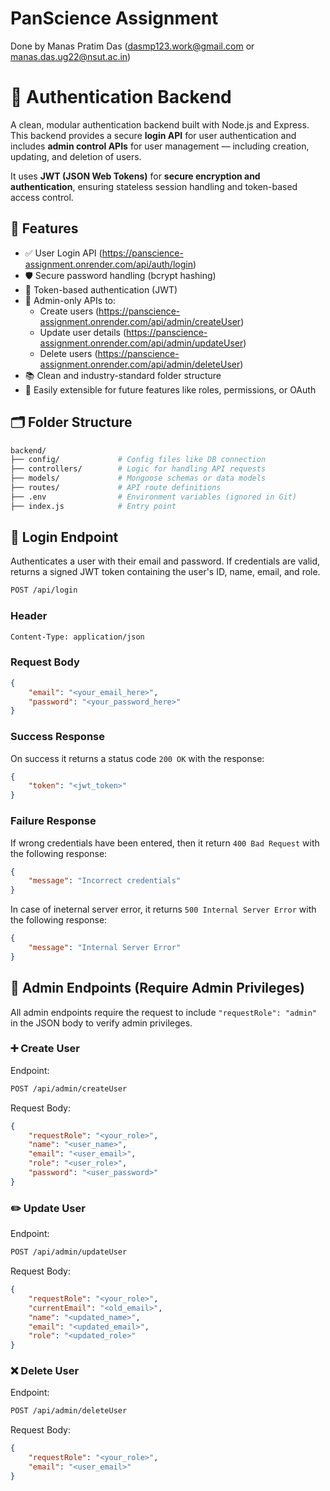 # PanScience Assignment
Done by Manas Pratim Das (dasmp123.work@gmail.com or manas.das.ug22@nsut.ac.in)

# 🔐 Authentication Backend

A clean, modular authentication backend built with Node.js and Express. This backend provides a secure **login API** for user authentication and includes **admin control APIs** for user management — including creation, updating, and deletion of users.

It uses **JWT (JSON Web Tokens)** for **secure encryption and authentication**, ensuring stateless session handling and token-based access control.

## 📁 Features

- ✅ User Login API (https://panscience-assignment.onrender.com/api/auth/login)
- 🛡️ Secure password handling (bcrypt hashing)
- 🔑 Token-based authentication (JWT)
- 👮 Admin-only APIs to:
  - Create users (https://panscience-assignment.onrender.com/api/admin/createUser)
  - Update user details (https://panscience-assignment.onrender.com/api/admin/updateUser)
  - Delete users (https://panscience-assignment.onrender.com/api/admin/deleteUser)
- 📚 Clean and industry-standard folder structure
- 🧩 Easily extensible for future features like roles, permissions, or OAuth

## 🗂️ Folder Structure

```bash
backend/
├── config/             # Config files like DB connection
├── controllers/        # Logic for handling API requests
├── models/             # Mongoose schemas or data models
├── routes/             # API route definitions
├── .env                # Environment variables (ignored in Git)
├── index.js            # Entry point
```

## 🔐 Login Endpoint

Authenticates a user with their email and password. If credentials are valid, returns a signed JWT token containing the user's ID, name, email, and role.

```bash
POST /api/login
```

### Header

```bash
Content-Type: application/json
```

### Request Body

```json
{
    "email": "<your_email_here>",
    "password": "<your_password_here>"
}
```

### Success Response

On success it returns a status code `200 OK` with the response:

```json
{
    "token": "<jwt_token>"
}
```

### Failure Response

If wrong credentials have been entered, then it return `400 Bad Request` with the following response:

```json
{
    "message": "Incorrect credentials"
}
```

In case of ineternal server error, it returns `500 Internal Server Error` with the following response:

```json
{
    "message": "Internal Server Error"
}
```

## 👮 Admin Endpoints (Require Admin Privileges)

All admin endpoints require the request to include `"requestRole": "admin"` in the JSON body to verify admin privileges.

### ➕ Create User

Endpoint:

```bash
POST /api/admin/createUser
```

Request Body:

```json
{
    "requestRole": "<your_role>",
    "name": "<user_name>",
    "email": "<user_email>",
    "role": "<user_role>",
    "password": "<user_password>"
}
```

### ✏️ Update User

Endpoint:

```bash
POST /api/admin/updateUser
```

Request Body:

```json
{
    "requestRole": "<your_role>",
    "currentEmail": "<old_email>",
    "name": "<updated_name>",
    "email": "<updated_email>",
    "role": "<updated_role>"
}
```

### ❌ Delete User

Endpoint:

```bash
POST /api/admin/deleteUser
```

Request Body:

```json
{
    "requestRole": "<your_role>",
    "email": "<user_email>"
}
```